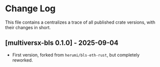 # Change Log

This file contains a centralizes a trace of all published crate versions, with their changes in short.

## [multiversx-bls 0.1.0] - 2025-09-04
- First version, forked from `herumi/bls-eth-rust`, but completely reworked.
